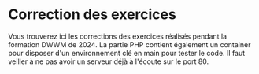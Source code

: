 Correction des exercices
=======
Vous trouverez ici les corrections des exercices réalisés pendant la formation DWWM de 2024.
La partie PHP contient également un container pour disposer d'un environnement clé en main pour tester le code. Il faut veiller à ne pas avoir un serveur déjà à l'écoute sur le port 80.
